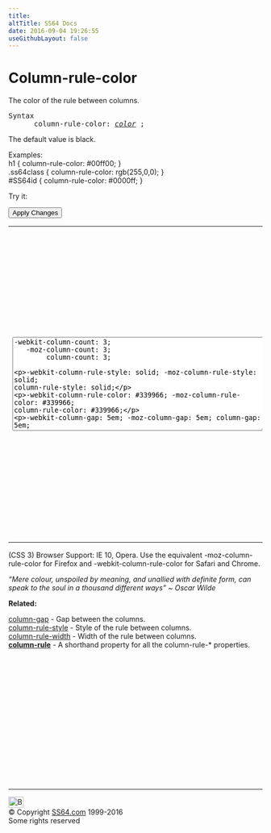 ```yaml
---
title:
altTitle: SS64 Docs
date: 2016-09-04 19:26:55
useGithubLayout: false
---
```

<!-- #BeginLibraryItem "/Library/head_css.lbi" --><!-- #EndLibraryItem --><h1>Column-rule-color</h1>
<p>The  color of the rule between columns.</p>
<pre>Syntax
      column-rule-color: <a href="color.html"><i>color</i></a> ;</pre>
<p>The default value is <span class="code">black</span>.</p>
<p>Examples:<br>
  <span class="code">h1 { column-rule-color: #00ff00;  }<br>
    .ss64class { column-rule-color: rgb(255,0,0); }</span><br>
    <span class="code">#SS64id { column-rule-color: #0000ff;  }</span>    <br>
</p>
<p>Try it:</p><input type="button" onclick="ApplyStyle()" value="Apply Changes">
<table>
  <tbody><tr>
    <td><textarea name="tryit" id="trycode" cols="60" rows="12" onfocus="this.style.background='#fff';" onblur="this.style.background='#eee';" tabindex="1">-webkit-column-count: 3;
   -moz-column-count: 3;
        column-count: 3;

-webkit-column-rule-style: solid;
   -moz-column-rule-style: solid;
        column-rule-style: solid;

-webkit-column-rule-color: #339966;
   -moz-column-rule-color: #339966;
        column-rule-color: #339966;

-webkit-column-gap: 5em;
   -moz-column-gap: 5em;
        column-gap: 5em;
</textarea></td>
    <td><div id="tryresult">When text is displayed in newspaper columns the length of each line is much shorter. This is a great aid to readability. On the internet many people will skim read large blocks of text and this can have the unfortunate effect that they miss important points buried in a long paragraph.</div></td>
  </tr>
</tbody></table>
<p>(CSS 3) Browser Support:  IE 10,  Opera. Use the equivalent <span class="code">-moz-column-rule-color</span> for Firefox and <span class="code">-webkit-column-rule-color</span> for Safari and Chrome.</p>
<p class="quote"><i>“Mere colour, unspoiled by meaning, and unallied with definite form, can speak to the soul in a thousand different ways” ~ Oscar Wilde</i></p><p><b>Related:</b></p>
<p><a href="column-gap.html">column-gap</a> - Gap between the columns.<br>
<a href="column-rule-style.html">column-rule-style</a> - Style of the rule between columns. <br>
<a href="column-rule-width.html">column-rule-width</a> - Width of the rule between columns. <br>
<b><a href="column-rule.html">column-rule</a></b> - A shorthand property for all the column-rule-* properties.</p><!-- #BeginLibraryItem "/Library/foot_css.lbi" --><p><script async="" src="//pagead2.googlesyndication.com/pagead/js/adsbygoogle.js"></script>
<!-- CSS -->
<ins class="adsbygoogle" style="display:inline-block;width:300px;height:250px" data-ad-client="ca-pub-6140977852749469" data-ad-slot="2739097502"></ins>
<script>
(adsbygoogle = window.adsbygoogle || []).push({});
</script></p>
<hr>
<div id="bl" class="footer"><a href="#"><img src="../images/top.png" width="30" height="22" alt="Back to the Top"></a></div>
<div id="br" class="footer, tagline">© Copyright <a href="http://ss64.com/">SS64.com</a> 1999-2016<br>
Some rights reserved</div><!-- #EndLibraryItem -->

